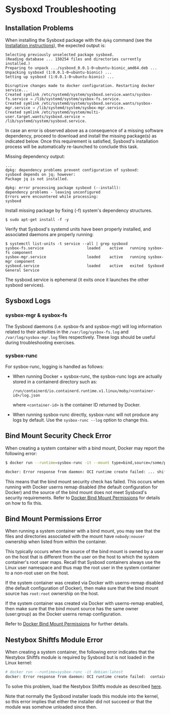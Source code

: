Sysboxd Troubleshooting
========================

## Installation Problems

When installing the Sysboxd package with the `dpkg` command
(see the [Installation instructions](../README.md#installation)), the expected output is:

```
Selecting previously unselected package sysboxd.
(Reading database ... 150254 files and directories currently installed.)
Preparing to unpack .../sysboxd_0.0.1-0~ubuntu-bionic_amd64.deb ...
Unpacking sysboxd (1:0.0.1-0~ubuntu-bionic) ...
Setting up sysboxd (1:0.0.1-0~ubuntu-bionic) ...

Disruptive changes made to docker configuration. Restarting docker service...
Created symlink /etc/systemd/system/sysboxd.service.wants/sysbox-fs.service → /lib/systemd/system/sysbox-fs.service.
Created symlink /etc/systemd/system/sysboxd.service.wants/sysbox-mgr.service → /lib/systemd/system/sysbox-mgr.service.
Created symlink /etc/systemd/system/multi-user.target.wants/sysboxd.service → /lib/systemd/system/sysboxd.service.
```

In case an error is observed above as a consequence of a missing
software dependency, proceed to download and install the missing
package(s) as indicated below. Once this requirement is satisfied,
Sysboxd's installation process will be automatically re-launched to
conclude this task.

Missing dependency output:

```
...
dpkg: dependency problems prevent configuration of sysboxd:
sysboxd depends on jq; however:
Package jq is not installed.

dpkg: error processing package sysboxd (--install):
dependency problems - leaving unconfigured
Errors were encountered while processing:
sysboxd
```

Install missing package by fixing (-f) system's dependency structures.

```
$ sudo apt-get install -f -y
```

Verify that Sysboxd's systemd units have been properly installed, and
associated daemons are properly running:

```
$ systemctl list-units -t service --all | grep sysboxd
sysbox-fs.service                   loaded    active   running sysbox-fs component
sysbox-mgr.service                  loaded    active   running sysbox-mgr component
sysboxd.service                     loaded    active   exited  Sysboxd General Service
```

The sysboxd.service is ephemeral (it exits once it launches the other sysboxd services).

## Sysboxd Logs

### sysbox-mgr & sysbox-fs

The Sysboxd daemons (i.e. sysbox-fs and sysbox-mgr) will log
information related to their activities in the
`/var/log/sysbox-fs.log` and `/var/log/sysbox-mgr.log` files
respectively. These logs should be useful during troubleshooting
exercises.

### sysbox-runc

For sysbox-runc, logging is handled as follows:

* When running Docker + sysbox-runc, the sysbox-runc logs are actually stored in
  a containerd directory such as:

  `/run/containerd/io.containerd.runtime.v1.linux/moby/<container-id>/log.json`

  where `<container-id>` is the container ID returned by Docker.

* When running sysbox-runc directly, sysbox-runc will not produce any logs by default.
  Use the `sysbox-runc --log` option to change this.

## Bind Mount Security Check Error

When creating a system container with a bind mount, Docker may report the following error:

```bash
$ docker run --runtime=sysbox-runc -it --mount type=bind,source=/some/path,target=/mnt/path debian:latest

docker: Error response from daemon: OCI runtime create failed: ... shiftfs mountpoint security check failed: path /some/path is not exclusively accessible to the root user or group ...
```

This means that the bind mount security check has failed. This occurs when running with Docker
userns remap disabled (the default configuration for Docker) and the source of the bind
mount does not meet Sysboxd's security requirements. Refer to [Docker Bind Mount Permissions](usage.md#docker-bind-mount-permissions)
for details on how to fix this.

## Bind Mount Permissions Error

When running a system container with a bind mount, you may see that
the files and directories associated with the mount have
`nobody:nouser` ownership when listed from within the container.

This typically occurs when the source of the bind mount is owned by a
user on the host that is different from the user on the host to which
the system container's root user maps. Recall that Sysboxd containers
always use the Linux user namespace and thus map the root user in the
system container to a non-root user on the host.

If the system container was created via Docker with userns-remap
disabled (the default configuration of Docker), then make sure that
the bind mount source has `root:root` ownership on the host.

If the system container was created via Docker with userns-remap
enabled, then make sure that the bind mount source has the same owner
(user:group) as the Docker userns remap configuration.

Refer to [Docker Bind Mount Permissions](usage.md#docker-bind-mount-permissions) for further
details.

## Nestybox Shiftfs Module Error

When creating a system container, the following error indicates that
the Nestybox Shiftfs module is required by Sysboxd but is not loaded
in the Linux kernel:

```bash
# docker run --runtime=sysbox-runc -it debian:latest
docker: Error response from daemon: OCI runtime create failed:  container requires uid shifting but error was found: nbox_shiftfs module is not loaded in the kernel
```

To solve this problem, load the Nestybox Shiftfs module as described [here](https://github.com/nestybox/nbox-shiftfs-external).

Note that normally the Sysboxd installer loads this module into the
kernel, so this error implies that either the installer did not
succeed or that the module was somehow unloaded since then.
